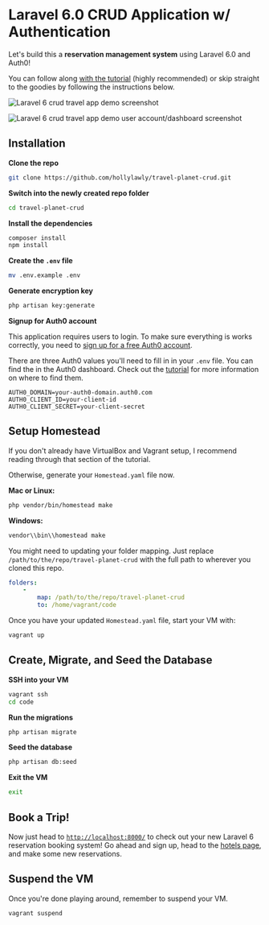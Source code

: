 # Laravel 6.0 CRUD Application w/ Authentication

Let's build this a **reservation management system** using Laravel 6.0 and Auth0!

You can follow along [with the tutorial](https://auth0.com/blog/build-a-laravel-6-app-with-authentication/) (highly recommended) or skip straight to the goodies by following the instructions below.

![Laravel 6 crud travel app demo screenshot](https://cdn.auth0.com/blog/laravel-6-crud/home-logged-in.png)

![Laravel 6 crud travel app demo user account/dashboard screenshot](https://cdn.auth0.com/blog/laravel-6-crud/laravel-6-crud-app.png)

## Installation

**Clone the repo**

```bash
git clone https://github.com/hollylawly/travel-planet-crud.git
```

**Switch into the newly created repo folder**

```bash
cd travel-planet-crud
```

**Install the dependencies**

```bash
composer install
npm install
```

**Create the `.env` file**

```bash
mv .env.example .env
```

**Generate encryption key**

```bash
php artisan key:generate
```

**Signup for Auth0 account**

This application requires users to login. To make sure everything is works correctly, you need to [sign up for a free Auth0 account](https://auth0.com/signup).

There are three Auth0 values you'll need to fill in in your `.env` file. You can find the in the Auth0 dashboard. Check out the [tutorial](https://auth0.com/blog/build-a-laravel-6-app-with-authentication/#Adding-Authentication-to-Your-Laravel-6-0-Application) for more information on where to find them. 

```
AUTH0_DOMAIN=your-auth0-domain.auth0.com
AUTH0_CLIENT_ID=your-client-id
AUTH0_CLIENT_SECRET=your-client-secret
```

## Setup Homestead

If you don't already have VirtualBox and Vagrant setup, I recommend reading through that section of the tutorial.

Otherwise, generate your `Homestead.yaml` file now.

**Mac or Linux:**

```bash
php vendor/bin/homestead make
```

**Windows:**

```bash
vendor\\bin\\homestead make
```

You might need to updating your folder mapping. Just replace `/path/to/the/repo/travel-planet-crud` with the full path to wherever you cloned this repo.

```yaml
folders:
    -
        map: /path/to/the/repo/travel-planet-crud
        to: /home/vagrant/code
```

Once you have your updated `Homestead.yaml` file, start your VM with:

```bash
vagrant up
```

## Create, Migrate, and Seed the Database

**SSH into your VM**

```bash
vagrant ssh
cd code
```

**Run the migrations**

```bash
php artisan migrate
```

**Seed the database**

```bash
php artisan db:seed
```

**Exit the VM**

```bash
exit
```

## Book a Trip!

Now just head to [`http://localhost:8000/`](http://localhost:8000/) to check out your new Laravel 6 reservation booking system! Go ahead and sign up, head to the [hotels page](http://localhost:8000/hotels), and make some new reservations.

## Suspend the VM

Once you're done playing around, remember to suspend your VM.

```bash
vagrant suspend
```
